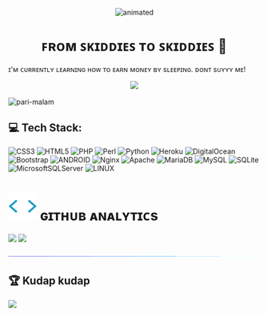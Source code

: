 <p align="center"><img src="https://user-images.githubusercontent.com/25004320/228351428-f88b20d5-9866-4cfb-9e64-44b064246fc5.gif" alt="animated" /></p>
<h1 align="center">ꜰʀᴏᴍ ꜱᴋɪᴅᴅɪᴇꜱ ᴛᴏ ꜱᴋɪᴅᴅɪᴇꜱ 🗿 </h1>
<p>ɪ'ᴍ ᴄᴜʀʀᴇɴᴛʟʏ ʟᴇᴀʀɴɪɴɢ ʜᴏᴡ ᴛᴏ ᴇᴀʀɴ ᴍᴏɴᴇʏ ʙʏ sʟᴇᴇᴘɪɴɢ. ᴅᴏɴᴛ sᴜʏʏʏ ᴍᴇ!</p>

<p align="center"> <img src="https://user-images.githubusercontent.com/25004320/228358872-7cf32aa7-c25e-4fcf-a0f3-a275ee2316f7.png"/> </p>
<p align="left"> <img src="https://komarev.com/ghpvc/?username=pari-malam&label=Profile%20views&color=0e75b6&style=flat" alt="pari-malam" /> </p>

## 💻 Tech Stack:
![CSS3](https://img.shields.io/badge/css3-%231572B6.svg?style=plastic&logo=css3&logoColor=white) ![HTML5](https://img.shields.io/badge/html5-%23E34F26.svg?style=plastic&logo=html5&logoColor=white) ![PHP](https://img.shields.io/badge/php-%23777BB4.svg?style=plastic&logo=php&logoColor=white) ![Perl](https://img.shields.io/badge/perl-%2339457E.svg?style=plastic&logo=perl&logoColor=white) ![Python](https://img.shields.io/badge/python-3670A0?style=plastic&logo=python&logoColor=ffdd54) ![Heroku](https://img.shields.io/badge/heroku-%23430098.svg?style=plastic&logo=heroku&logoColor=white) ![DigitalOcean](https://img.shields.io/badge/DigitalOcean-%230167ff.svg?style=plastic&logo=digitalOcean&logoColor=white) ![Bootstrap](https://img.shields.io/badge/bootstrap-%23563D7C.svg?style=plastic&logo=bootstrap&logoColor=white) ![ANDROID](https://img.shields.io/badge/android-%2320232a.svg?style=plastic&logo=android&logoColor=%a4c639) ![Nginx](https://img.shields.io/badge/nginx-%23009639.svg?style=plastic&logo=nginx&logoColor=white) ![Apache](https://img.shields.io/badge/apache-%23D42029.svg?style=plastic&logo=apache&logoColor=white) ![MariaDB](https://img.shields.io/badge/MariaDB-003545?style=plastic&logo=mariadb&logoColor=white) ![MySQL](https://img.shields.io/badge/mysql-%2300f.svg?style=plastic&logo=mysql&logoColor=white) ![SQLite](https://img.shields.io/badge/sqlite-%2307405e.svg?style=plastic&logo=sqlite&logoColor=white) ![MicrosoftSQLServer](https://img.shields.io/badge/Microsoft%20SQL%20Sever-CC2927?style=plastic&logo=microsoft%20sql%20server&logoColor=white) ![LINUX](https://img.shields.io/badge/Linux-FCC624?style=plastic&logo=linux&logoColor=black)



<h1> <img src = "https://github.com/Pari-Malam/Pari-Malam/blob/main/resources/analytics.webp" width="57px"> ɢɪᴛʜᴜʙ ᴀɴᴀʟʏᴛɪᴄs </h1>

[<img src="https://github-readme-stats.vercel.app/api?username=Pari-Malam&count_private=true&show_icons=true&theme=chartreuse-dark&custom_title=What%27s+the+craic?&include_all_commits=true&hide_border=true&bg_color=000000" width="49%">](https://github.com/Pari-Malam)  [<img src="https://github-readme-streak-stats.herokuapp.com/?user=Pari-Malam&theme=chartreuse-dark&hide_border=True&bg_color=000000" width="49%">](https://github.com/Pari-Malam)

[<img src="https://github.com/Pari-Malam/Pari-Malam/blob/main/resources/hr.gif"/>](https://github.com/Pari-Malam)


## 🏆 Kudap kudap
![](https://github-profile-trophy.vercel.app/?username=Pari-Malam&theme=discord&no-frame=false&no-bg=false&margin-w=4)
<!-- Proudly created with GPRM ( https://gprm.itsvg.in ) -->
